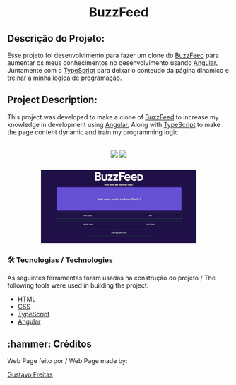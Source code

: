 # <h1 align="center">BuzzFeed</h1>

## Descrição do Projeto:
<p>Esse projeto foi desenvolvimento para fazer um clone do <a href="https://www.buzzfeed.com/quizzes">BuzzFeed</a> para aumentar os meus conhecimentos no desenvolvimento usando <a href="https://angular.io/">Angular.</a> Juntamente com o <a href="https://www.typescriptlang.org/">TypeScript</a> para deixar o conteudo da página dinamico e treinar a minha logica de programação.</p>

## Project Description:
<p>This project was developed to make a clone of <a href="https://www.buzzfeed.com/quizzes">BuzzFeed</a> to increase my knowledge in development using <a href="https://angular .io/">Angular.</a> Along with <a href="https://www.typescriptlang.org/">TypeScript</a> to make the page content dynamic and train my programming logic.</p>

<h2 align="center">
<img src="https://img.shields.io/static/v1?label=Visual Studio Code&message=IDE&color=blue&style=for-the-badge&logo=VSCODE"/>
<img src="http://img.shields.io/static/v1?label=STATUS&message=CONCLUIDO&color=GREEN&style=for-the-badge"/>
</h2>

<h3 align="center">
  <img width="70%" src="./src/assets/imgs/buzzfeed.jpg"/>
</h3>

### 🛠 Tecnologias / Technologies

As seguintes ferramentas foram usadas na construção do projeto / The following tools were used in building the project:

- [HTML](https://www.w3schools.com/html/)
- [CSS](https://www.w3schools.com/Css/)
- [TypeScript](https://www.typescriptlang.org/)
- [Angular](https://angular.io/)

<h2>:hammer: Créditos</h2>

Web Page feito por / Web Page made by:

<a href="https://github.com/gustavo-freita">Gustavo Freitas</a> <a href="https://github.com/gustavo-freita">

